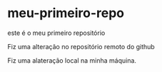 # meu-primeiro-repo
este é o meu primeiro repositório

Fiz uma alteração no repositório remoto do github

Fiz uma alateração local na minha máquina.